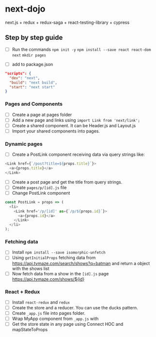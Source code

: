 # next-dojo

next.js + redux + redux-saga + react-testing-library + cypress

## Step by step guide

- [ ] Run the commands
      `npm init -y`
      `npm install --save react react-dom next`
      `mkdir pages`

- [ ] add to package.json

```json
"scripts": {
  "dev": "next",
  "build": "next build",
  "start": "next start"
}
```

### Pages and Components

- [ ] Create a page at pages folder
- [ ] Add a new page and links using `import Link from 'next/link';`
- [ ] Create a shared component. It can be Header.js and Layout.js
- [ ] Import your shared components into pages.

### Dynamic pages

- [ ] Create a PostLink component receiving data via query strings like:

```js
<Link href={`/post?title=${props.title}`}>
  <a>{props.title}</a>
</Link>
```

- [ ] Create a post page and get the title from query strings.
- [ ] Create `pages/p/[id].js` file
- [ ] Change PostLink component

```js
const PostLink = props => (
  <li>
    <Link href='/p/[id]' as={`/p/${props.id}`}>
      <a>{props.id}</a>
    </Link>
  </li>
);
```

### Fetching data

- [ ] Install `npm install --save isomorphic-unfetch`
- [ ] Using `getInitialProps` fetching data from https://api.tvmaze.com/search/shows?q=batman and return a object with the shows list
- [ ] Now fetch data from a show in the `[id].js` page https://api.tvmaze.com/shows/${id}

### React + Redux

- [ ] Install `react-redux` and `redux`
- [ ] Create the store and a reducer. You can use the ducks pattern.
- [ ] Create `_app.js` file into pages folder.
- [ ] Wrap MyApp component from `_app.js` with <Provider />
- [ ] Get the store state in any page using Connect HOC and mapStateToProps
